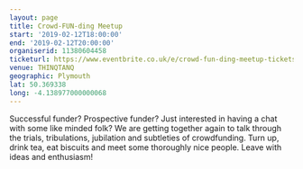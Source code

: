 ```yaml
---
layout: page
title: Crowd-FUN-ding Meetup
start: '2019-02-12T18:00:00'
end: '2019-02-12T20:00:00'
organiserid: 11380604458
ticketurl: https://www.eventbrite.co.uk/e/crowd-fun-ding-meetup-tickets-53394766183
venue: THINQTANQ
geographic: Plymouth
lat: 50.369338
long: -4.138977000000068
---
```

Successful funder? Prospective funder? Just interested in having a chat with some like minded folk? We are getting together again to talk through the trials, tribulations, jubilation and subtleties of crowdfunding.
Turn up, drink tea, eat biscuits and meet some thoroughly nice people. Leave with ideas and enthusiasm!
